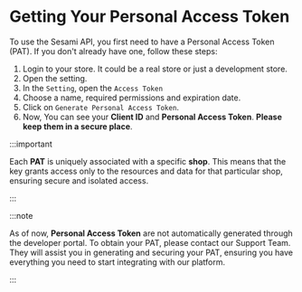 # Getting Your Personal Access Token

To use the Sesami API, you first need to have a Personal Access Token (PAT). If you don't already have one, follow these steps:

1. Login to your store. It could be a real store or just a  development store.
2. Open the setting.
3. In the `Setting`, open the `Access Token`
4. Choose a name, required permissions and expiration date.
5. Click on `Generate Personal Access Token`.
6. Now, You can see your **Client ID** and **Personal Access Token**. **Please keep them in a secure place**.


:::important

Each **PAT** is uniquely associated with a specific **shop**. This means that the key grants access only to the resources and data for that particular shop, ensuring secure and isolated access.

:::


:::note

As of now, **Personal Access Token** are not automatically generated through the developer portal. To obtain your PAT, please contact our Support Team. They will assist you in generating and securing your PAT, ensuring you have everything you need to start integrating with our platform.

:::




